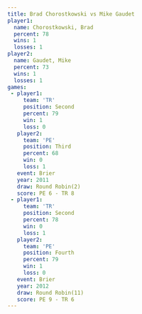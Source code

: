```yaml
---
title: Brad Chorostkowski vs Mike Gaudet
player1:                   
  name: Chorostkowski, Brad
  percent: 78              
  wins: 1                  
  losses: 1                
player2:                   
  name: Gaudet, Mike       
  percent: 73              
  wins: 1                  
  losses: 1                
games:
 - player1:          
     team: 'TR'      
     position: Second
     percent: 79     
     win: 1          
     loss: 0         
   player2:         
     team: 'PE'     
     position: Third
     percent: 68    
     win: 0         
     loss: 1        
   event: Brier        
   year: 2011          
   draw: Round Robin(2)
   score: PE 6 - TR 8  
 - player1:          
     team: 'TR'      
     position: Second
     percent: 78     
     win: 0          
     loss: 1         
   player2:          
     team: 'PE'      
     position: Fourth
     percent: 79     
     win: 1          
     loss: 0         
   event: Brier         
   year: 2012           
   draw: Round Robin(11)
   score: PE 9 - TR 6   
---
```

